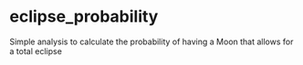 # eclipse_probability
Simple analysis to calculate the probability of having a Moon that allows for a total eclipse
